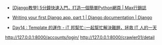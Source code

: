 - [[Django教學] 5分鐘快速入門，打造一個簡單Python網頁 | Max行銷誌](https://gti.page.link/TxDTCgcU8h3qpaJEA)
- [Writing your first Django app, part 1 | Django documentation | Django](https://gti.page.link/vicWMPXPTqiv7jSe9)

- [Day14 : Template 的運作 - iT 邦幫忙::一起幫忙解決難題，拯救 IT 人的一天](https://gti.page.link/hQzEfKFJr2vh1H6E6)

http://127.0.0.1:8000/accounts/login/
http://127.0.0.1:8000/crawler01/detail
